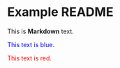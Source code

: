 # Example README

This is **Markdown** text.

<span style="color:blue">This text is blue.</span>

<span style="color:red">This text is red.</span>

